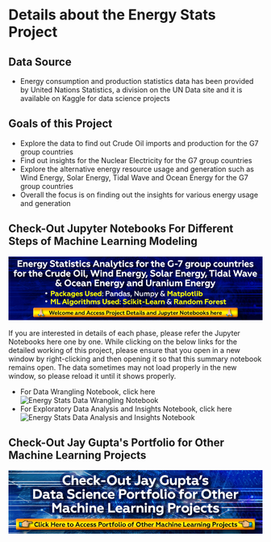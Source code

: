 # Details about the Energy Stats Project

## Data Source 
- Energy consumption and production statistics data has been provided by United Nations Statistics, a division on the UN Data site and it is available on Kaggle for data science projects

## Goals of this Project
- Explore the data to find out Crude Oil imports and production for the G7 group countries
- Find out insights for the Nuclear Electricity for the G7 group countries
- Explore the alternative energy resource usage and generation such as Wind Energy, Solar Energy, Tidal Wave and Ocean Energy for the G7 group countries
- Overall the focus is on finding out the insights for various energy usage and generation

## Check-Out Jupyter Notebooks For Different Steps of Machine Learning Modeling ##
<p align="center">
<img src="https://github.com/jayguptacal/portfolio/blob/main/image/EnergyStasWelcome.jpg">
</p>

If you are interested in details of each phase, please refer the Jupyter Notebooks here one by one. While clicking on the below links for the detailed working of this project, please ensure that you open in a new window by right-clicking and then opening it so that this summary notebook remains open. The data sometimes may not load properly in the new window, so please reload it until it shows properly.

- For Data Wrangling Notebook, click here ![Energy Stats Data Wrangling Notebook](/EnergyStatsProject/Energy_Stats_DataWrangling.ipynb)
- For Exploratory Data Analysis and Insights Notebook, click here ![Energy Stats Data Analysis and Insights Notebook](/EnergyStatsProject/Energy_Stats_EDA.ipynb)

## Check-Out Jay Gupta's Portfolio for Other Machine Learning Projects ##
<p align="center">
<a href="https://github.com/jayguptacal/portfolio/blob/main/README.md" target="_blank"><img src="https://github.com/jayguptacal/portfolio/blob/main/image/FullPortfolioBanner.jpg"></a>
</p>
